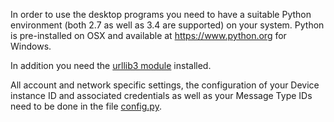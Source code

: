 In order to use the desktop programs you need to have a suitable Python
environment (both 2.7 as well as 3.4 are supported) on your system. Python is
pre-installed on OSX and available at https://www.python.org for Windows.

In addition you need the [urllib3 module](https://pypi.python.org/pypi/urllib3)
installed.

All account and network specific settings, the configuration of your Device
instance ID and associated credentials as well as your Message Type IDs need to
be done in the file
[config.py](./template-config.py).
